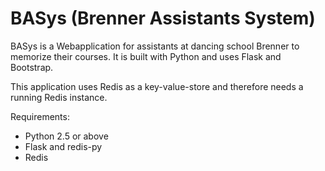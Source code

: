 # BASys (Brenner Assistants System)

BASys is a Webapplication for assistants at dancing school Brenner to memorize their courses.
It is built with Python and uses Flask and Bootstrap.

This application uses Redis as a key-value-store and therefore needs a running Redis instance.

Requirements:
* Python 2.5 or above
* Flask and redis-py
* Redis
